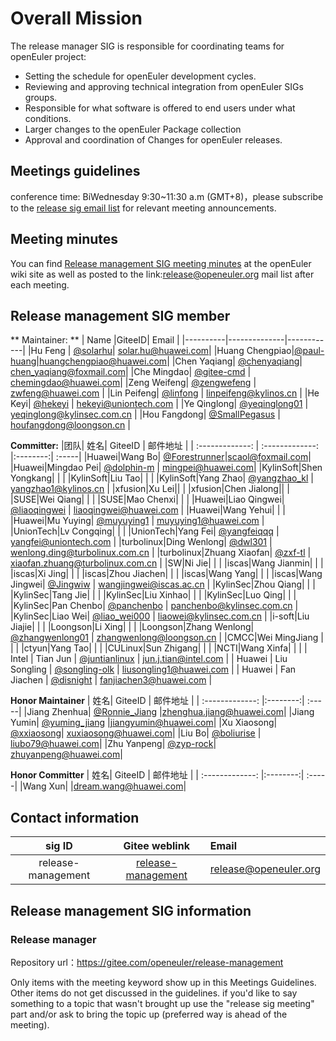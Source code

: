 # Overall Mission

The release manager SIG is responsible for coordinating teams for openEuler project:

- Setting the schedule for openEuler development cycles.
- Reviewing and approving technical integration from openEuler SIGs groups.
- Responsible for what software is offered to end users under what conditions.
- Larger changes to the openEuler Package collection
- Approval and coordination of Changes for openEuler releases.



## Meetings guidelines

conference time: BiWednesday 9:30~11:30 a.m (GMT+8)，please subscribe to the [release sig email list](https://openeuler.org/en/community/mailing-list/) for relevant meeting announcements.

## Meeting minutes
You can find [Release management SIG meeting minutes](https://gitee.com/openeuler/release-management/wikis) at the openEuler wiki site as well as posted to the link:release@openeuler.org mail list after each meeting.

## Release management SIG member
** Maintainer: **
|   Name |GiteeID| Email   |
|----------|--------------|------------|
|Hu Feng | [@solarhu](https://gitee.com/solarhu)| solar.hu@huawei.com|
|Huang Chengpiao|[@paul-huang](https://gitee.com/paul-huang)|huangchengpiao@huawei.com|
|Chen Yaqiang| [@chenyaqiang](https://gitee.com/chenyaqiang)|  chen_yaqiang@foxmail.com|
|Che Mingdao| [@gitee-cmd](https://gitee.com/gitee-cmd) | chemingdao@huawei.com|
|Zeng Weifeng| [@zengwefeng](https://gitee.com/zengwefeng) | zwfeng@huawei.com |
|Lin Peifeng| [@linfong](https://gitee.com/linfong) | linpeifeng@kylinos.cn |
|He Keyi| [@hekeyi](https://gitee.com/hekeyi) | hekeyi@uniontech.com |
|Ye Qinglong| [@yeqinglong01](https://gitee.com/yeqinglong01) | yeqinglong@kylinsec.com.cn |
|Hou Fangdong| [@SmallPegasus](https://gitee.com/SmallPegasus) | houfangdong@loongson.cn |

**Committer:**
|团队| 姓名| GiteeID           | 邮件地址  |
| :-------------: | :-------------: |:--------:| :-----|
|Huawei|Wang Bo| [@Forestrunner](https://gitee.com/forestrunner)|scaol@foxmail.com|
|Huawei|Mingdao Pei| [@dolphin-m](https://gitee.com/dolphin-m) | mingpei@huawei.com|
|KylinSoft|Shen Yongkang|	|	|
|KylinSoft|Liu Tao|	|	|
|KylinSoft|Yang Zhao| [@yangzhao_kl](https://gitee.com/yangzhao_kl) | yangzhao1@kylinos.cn |
|xfusion|Xu Lei||	|
|xfusion|Chen Jialong||	|
|SUSE|Wei Qiang|	|	|
|SUSE|Mao Chenxi|	|	|
|Huawei|Liao Qingwei| [@liaoqingwei](https://gitee.com/liaoqingwei) | liaoqingwei@huawei.com |
|Huawei|Wang Yehui|    |    |
|Huawei|Mu Yuying| [@muyuying1](https://gitee.com/muyuying1) | muyuying1@huawei.com |
|UnionTech|Lv Congqing|	|	|
|UnionTech|Yang Fei| [@yangfeiqqq](https://gitee.com/yangfeiqqq) | yangfei@uniontech.com |
|turbolinux|Ding Wenlong|	[@dwl301](https://gitee.com/dwl301) | wenlong.ding@turbolinux.com.cn |
|turbolinux|Zhuang Xiaofan|	[@zxf-tl](https://gitee.com/zxf-tl) | xiaofan.zhuang@turbolinux.com.cn |
|SW|Ni Jie|	|	|
|iscas|Wang Jianmin|	|	|
|iscas|Xi Jing|	|	|
|iscas|Zhou Jiachen|	|	|
|iscas|Wang Yang|	|	|
|iscas|Wang Jingwei| [@Jingwiw](https://gitee.com/Jingwiw) | wangjingwei@iscas.ac.cn |
|KylinSec|Zhou Qiang|	|	|
|KylinSec|Tang Jie|	|	|
|KylinSec|Liu Xinhao|	|	|
|KylinSec|Luo Qing|	|	|
|KylinSec|Pan Chenbo| [@panchenbo](https://gitee.com/panchenbo) | panchenbo@kylinsec.com.cn |
|KylinSec|Liao Wei| [@liao_wei000](https://gitee.com/liao_wei000) | liaowei@kylinsec.com.cn |
|i-soft|Liu Jiajie|	|	|
|Loongson|Li Xing|	|	|
|Loongson|Zhang Wenlong| [@zhangwenlong01](https://gitee.com/zhangwenlong01) | zhangwenlong@loongson.cn |
|CMCC|Wei MingJiang |	|	|
|ctyun|Yang Tao|	|	|
|CULinux|Sun Zhigang|	|	|
|NCTI|Wang Xinfa|	|	|
| Intel | Tian Jun | [@juntianlinux](https://gitee.com/juntianlinux) | jun.j.tian@intel.com |
| Huawei | Liu Songling | [@songling-olk](https://gitee.com/songling-olk) | liusongling1@huawei.com |
| Huawei | Fan Jiachen | [@disnight](https://gitee.com/disnight) | fanjiachen3@huawei.com |


**Honor Maintainer**
| 姓名| GiteeID           | 邮件地址  |
| :-------------: |:--------:| :-----|
|Jiang Zhenhua| [@Ronnie_Jiang](https://gitee.com/Ronnie_Jiang) |zhenghua.jiang@huawei.com|
|Jiang Yumin| [@yuming_jiang](https://gitee.com/yuming_jiang)  |jiangyumin@huawei.com|
|Xu Xiaosong| [@xxiaosong](https://gitee.com/xxiaosong)|  xuxiaosong@huawei.com| 
|Liu Bo| [@boliurise](https://gitee.com/boliurise) | liubo79@huawei.com|
|Zhu Yanpeng| [@zyp-rock](https://gitee.com/zyp-rock)|  zhuyanpeng@huawei.com|

**Honor Committer**
| 姓名| GiteeID           | 邮件地址  |
| :-------------: |:--------:| :-----|
|Wang Xun| |dream.wang@huawei.com|

## Contact information

| sig ID| Gitee weblink           | Email  |
| :-------------: |:--------:| :-----|
|release-management|[release-management](https://gitee.com/openeuler/release-management/)|release@openeuler.org|


## Release management SIG information

### Release manager

Repository url：https://gitee.com/openeuler/release-management

Only items with the meeting keyword show up in this Meetings Guidelines. Other items do not get discussed in the guidelines. if you'd like to say something to a topic that wasn't brought up use the "release sig meeting" part and/or ask to bring the topic up (preferred way is ahead of the meeting).